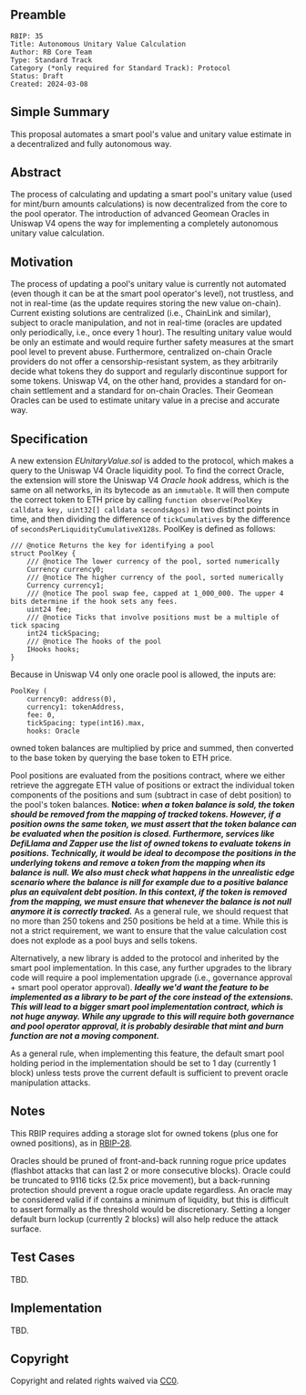 ## Preamble

    RBIP: 35
    Title: Autonomous Unitary Value Calculation
    Author: RB Core Team
    Type: Standard Track
    Category (*only required for Standard Track): Protocol
    Status: Draft
    Created: 2024-03-08

## Simple Summary

This proposal automates a smart pool's value and unitary value estimate in a decentralized and fully autonomous way.


## Abstract

The process of calculating and updating a smart pool's unitary value (used for mint/burn amounts calculations) is now decentralized from the core to the pool operator. The introduction of advanced Geomean Oracles in Uniswap V4 opens the way for implementing a completely autonomous unitary value calculation.

## Motivation

The process of updating a pool's unitary value is currently not automated (even though it can be at the smart pool operator's level), not trustless, and not in real-time (as the update requires storing the new value on-chain). Current existing solutions are centralized (i.e., ChainLink and similar), subject to oracle manipulation, and not in real-time (oracles are updated only periodically, i.e., once every 1 hour). The resulting unitary value would be only an estimate and would require further safety measures at the smart pool level to prevent abuse. Furthermore, centralized on-chain Oracle providers do not offer a censorship-resistant system, as they arbitrarily decide what tokens they do support and regularly discontinue support for some tokens.
Uniswap V4, on the other hand, provides a standard for on-chain settlement and a standard for on-chain Oracles. Their Geomean Oracles can be used to estimate unitary value in a precise and accurate way.

## Specification

A new extension *EUnitaryValue.sol* is added to the protocol, which makes a query to the Uniswap V4 Oracle liquidity pool. To find the correct Oracle, the extension will store the Uniswap V4 *Oracle hook* address, which is the same on all networks, in its bytecode as an `immutable`. It will then compute the correct token to ETH price by calling `function observe(PoolKey calldata key, uint32[] calldata secondsAgos)` in two distinct points in time, and then dividing the difference of `tickCumulatives` by the difference of `secondsPerLiquidityCumulativeX128s`.
PoolKey is defined as follows:
```
/// @notice Returns the key for identifying a pool
struct PoolKey {
    /// @notice The lower currency of the pool, sorted numerically
    Currency currency0;
    /// @notice The higher currency of the pool, sorted numerically
    Currency currency1;
    /// @notice The pool swap fee, capped at 1_000_000. The upper 4 bits determine if the hook sets any fees.
    uint24 fee;
    /// @notice Ticks that involve positions must be a multiple of tick spacing
    int24 tickSpacing;
    /// @notice The hooks of the pool
    IHooks hooks;
}
```
Because in Uniswap V4 only one oracle pool is allowed, the inputs are:
```
PoolKey (
    currency0: address(0),
    currency1: tokenAddress,
    fee: 0,
    tickSpacing: type(int16).max,
    hooks: Oracle
```
owned token balances are multiplied by price and summed, then converted to the base token by querying the base token to ETH price.

Pool positions are evaluated from the positions contract, where we either retrieve the aggregate ETH value of positions or extract the individual token components of the positions and sum (subtract in case of debt position) to the pool's token balances.
**Notice: _when a token balance is sold, the token should be removed from the mapping of tracked tokens. However, if a position owns the same token, we must assert that the token balance can be evaluated when the position is closed. Furthermore, services like DefiLlama and Zapper use the list of owned tokens to evaluate tokens in positions. Technically, it would be ideal to decompose the positions in the underlying tokens and remove a token from the mapping when its balance is null. We also must check what happens in the unrealistic edge scenario where the balance is nill for example due to a positive balance plus an equivalent debt position. In this context, if the token is removed from the mapping, we must ensure that whenever the balance is not null anymore it is correctly tracked._**
As a general rule, we should request that no more than 250 tokens and 250 positions be held at a time. While this is not a strict requirement, we want to ensure that the value calculation cost does not explode as a pool buys and sells tokens.

Alternatively, a new library is added to the protocol and inherited by the smart pool implementation. In this case, any further upgrades to the library code will require a pool implementation upgrade (i.e., governance approval + smart pool operator approval).
**_Ideally we'd want the feature to be implemented as a library to be part of the core instead of the extensions. This will lead to a bigger smart pool implementation contract, which is not huge anyway. While any upgrade to this will require both governance and pool operator approval, it is probably desirable that mint and burn function are not a moving component._**

As a general rule, when implementing this feature, the default smart pool holding period in the implementation should be set to 1 day (currently 1 block) unless tests prove the current default is sufficient to prevent oracle manipulation attacks.

## Notes
This RBIP requires adding a storage slot for owned tokens (plus one for owned positions), as in [RBIP-28](https://github.com/RigoBlock/RBIPs/issues/28).

Oracles should be pruned of front-and-back running rogue price updates (flashbot attacks that can last 2 or more consecutive blocks). Oracle could be truncated to 9116 ticks (2.5x price movement), but a back-running protection should prevent a rogue oracle update regardless. An oracle may be considered valid if if contains a minimum of liquidity, but this is difficult to assert formally as the threshold would be discretionary.
Setting a longer default burn lockup (currently 2 blocks) will also help reduce the attack surface.

## Test Cases
TBD.

## Implementation
TBD.


## Copyright

Copyright and related rights waived via [CC0](https://creativecommons.org/publicdomain/zero/1.0/).
